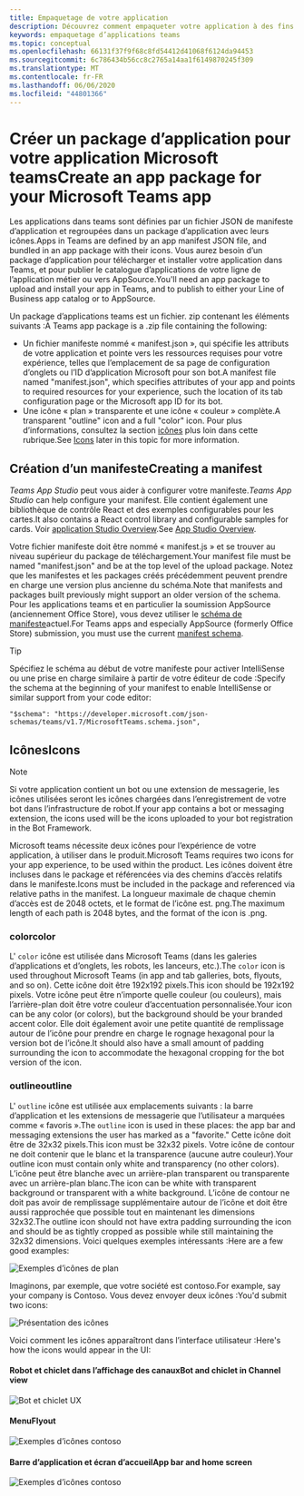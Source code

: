 ```yaml
---
title: Empaquetage de votre application
description: Découvrez comment empaqueter votre application à des fins de test, de chargement et de publication dans Microsoft teams
keywords: empaquetage d’applications teams
ms.topic: conceptual
ms.openlocfilehash: 66131f37f9f68c8fd54412d41068f6124da94453
ms.sourcegitcommit: 6c786434b56cc8c2765a14aa1f6149870245f309
ms.translationtype: MT
ms.contentlocale: fr-FR
ms.lasthandoff: 06/06/2020
ms.locfileid: "44801366"
---
```

# <a name="create-an-app-package-for-your-microsoft-teams-app"></a><span data-ttu-id="6bdd1-104">Créer un package d’application pour votre application Microsoft teams</span><span class="sxs-lookup"><span data-stu-id="6bdd1-104">Create an app package for your Microsoft Teams app</span></span>

<span data-ttu-id="6bdd1-105">Les applications dans teams sont définies par un fichier JSON de manifeste d’application et regroupées dans un package d’application avec leurs icônes.</span><span class="sxs-lookup"><span data-stu-id="6bdd1-105">Apps in Teams are defined by an app manifest JSON file, and bundled in an app package with their icons.</span></span> <span data-ttu-id="6bdd1-106">Vous aurez besoin d’un package d’application pour télécharger et installer votre application dans Teams, et pour publier le catalogue d’applications de votre ligne de l’application métier ou vers AppSource.</span><span class="sxs-lookup"><span data-stu-id="6bdd1-106">You'll need an app package to upload and install your app in Teams, and to publish to either your Line of Business app catalog or to AppSource.</span></span>

<span data-ttu-id="6bdd1-107">Un package d’applications teams est un fichier. zip contenant les éléments suivants :</span><span class="sxs-lookup"><span data-stu-id="6bdd1-107">A Teams app package is a .zip file containing the following:</span></span>

* <span data-ttu-id="6bdd1-108">Un fichier manifeste nommé « manifest.json », qui spécifie les attributs de votre application et pointe vers les ressources requises pour votre expérience, telles que l’emplacement de sa page de configuration d’onglets ou l’ID d’application Microsoft pour son bot.</span><span class="sxs-lookup"><span data-stu-id="6bdd1-108">A manifest file named "manifest.json", which specifies attributes of your app and points to required resources for your experience, such the location of its tab configuration page or the Microsoft app ID for its bot.</span></span>
* <span data-ttu-id="6bdd1-109">Une icône « plan » transparente et une icône « couleur » complète.</span><span class="sxs-lookup"><span data-stu-id="6bdd1-109">A transparent "outline" icon and a full "color" icon.</span></span> <span data-ttu-id="6bdd1-110">Pour plus d’informations, consultez la section [icônes](#icons) plus loin dans cette rubrique.</span><span class="sxs-lookup"><span data-stu-id="6bdd1-110">See [Icons](#icons) later in this topic for more information.</span></span>

## <a name="creating-a-manifest"></a><span data-ttu-id="6bdd1-111">Création d’un manifeste</span><span class="sxs-lookup"><span data-stu-id="6bdd1-111">Creating a manifest</span></span>

<span data-ttu-id="6bdd1-112">*Teams App Studio* peut vous aider à configurer votre manifeste.</span><span class="sxs-lookup"><span data-stu-id="6bdd1-112">*Teams App Studio* can help configure your manifest.</span></span> <span data-ttu-id="6bdd1-113">Elle contient également une bibliothèque de contrôle React et des exemples configurables pour les cartes.</span><span class="sxs-lookup"><span data-stu-id="6bdd1-113">It also contains a React control library and configurable samples for cards.</span></span> <span data-ttu-id="6bdd1-114">Voir [application Studio Overview](~/concepts/build-and-test/app-studio-overview.md).</span><span class="sxs-lookup"><span data-stu-id="6bdd1-114">See [App Studio Overview](~/concepts/build-and-test/app-studio-overview.md).</span></span>

<span data-ttu-id="6bdd1-115">Votre fichier manifeste doit être nommé « manifest.js » et se trouver au niveau supérieur du package de téléchargement.</span><span class="sxs-lookup"><span data-stu-id="6bdd1-115">Your manifest file must be named "manifest.json" and be at the top level of the upload package.</span></span> <span data-ttu-id="6bdd1-116">Notez que les manifestes et les packages créés précédemment peuvent prendre en charge une version plus ancienne du schéma.</span><span class="sxs-lookup"><span data-stu-id="6bdd1-116">Note that manifests and packages built previously might support an older version of the schema.</span></span> <span data-ttu-id="6bdd1-117">Pour les applications teams et en particulier la soumission AppSource (anciennement Office Store), vous devez utiliser le [schéma de manifeste](~/resources/schema/manifest-schema.md)actuel.</span><span class="sxs-lookup"><span data-stu-id="6bdd1-117">For Teams apps and especially AppSource (formerly Office Store) submission, you must use the current [manifest schema](~/resources/schema/manifest-schema.md).</span></span>

> [!TIP]
> <span data-ttu-id="6bdd1-118">Spécifiez le schéma au début de votre manifeste pour activer IntelliSense ou une prise en charge similaire à partir de votre éditeur de code :</span><span class="sxs-lookup"><span data-stu-id="6bdd1-118">Specify the schema at the beginning of your manifest to enable IntelliSense or similar support from your code editor:</span></span>
>
> `"$schema": "https://developer.microsoft.com/json-schemas/teams/v1.7/MicrosoftTeams.schema.json",`

## <a name="icons"></a><span data-ttu-id="6bdd1-119">Icônes</span><span class="sxs-lookup"><span data-stu-id="6bdd1-119">Icons</span></span>

> [!Note]
> <span data-ttu-id="6bdd1-120">Si votre application contient un bot ou une extension de messagerie, les icônes utilisées seront les icônes chargées dans l’enregistrement de votre bot dans l’infrastructure de robot.</span><span class="sxs-lookup"><span data-stu-id="6bdd1-120">If your app contains a bot or messaging extension, the icons used will be the icons uploaded to your bot registration in the Bot Framework.</span></span>

<span data-ttu-id="6bdd1-121">Microsoft teams nécessite deux icônes pour l’expérience de votre application, à utiliser dans le produit.</span><span class="sxs-lookup"><span data-stu-id="6bdd1-121">Microsoft Teams requires two icons for your app experience, to be used within the product.</span></span> <span data-ttu-id="6bdd1-122">Les icônes doivent être incluses dans le package et référencées via des chemins d’accès relatifs dans le manifeste.</span><span class="sxs-lookup"><span data-stu-id="6bdd1-122">Icons must be included in the package and referenced via relative paths in the manifest.</span></span> <span data-ttu-id="6bdd1-123">La longueur maximale de chaque chemin d’accès est de 2048 octets, et le format de l’icône est. png.</span><span class="sxs-lookup"><span data-stu-id="6bdd1-123">The maximum length of each path is 2048 bytes, and the format of the icon is .png.</span></span>

### <a name="color"></a><span data-ttu-id="6bdd1-124">color</span><span class="sxs-lookup"><span data-stu-id="6bdd1-124">color</span></span>

<span data-ttu-id="6bdd1-125">L' `color` icône est utilisée dans Microsoft Teams (dans les galeries d’applications et d’onglets, les robots, les lanceurs, etc.).</span><span class="sxs-lookup"><span data-stu-id="6bdd1-125">The `color` icon is used throughout Microsoft Teams (in app and tab galleries, bots, flyouts, and so on).</span></span> <span data-ttu-id="6bdd1-126">Cette icône doit être 192x192 pixels.</span><span class="sxs-lookup"><span data-stu-id="6bdd1-126">This icon should be 192x192 pixels.</span></span> <span data-ttu-id="6bdd1-127">Votre icône peut être n’importe quelle couleur (ou couleurs), mais l’arrière-plan doit être votre couleur d’accentuation personnalisée.</span><span class="sxs-lookup"><span data-stu-id="6bdd1-127">Your icon can be any color (or colors), but the background should be your branded accent color.</span></span> <span data-ttu-id="6bdd1-128">Elle doit également avoir une petite quantité de remplissage autour de l’icône pour prendre en charge le rognage hexagonal pour la version bot de l’icône.</span><span class="sxs-lookup"><span data-stu-id="6bdd1-128">It should also have a small amount of padding surrounding the icon to accommodate the hexagonal cropping for the bot version of the icon.</span></span>

### <a name="outline"></a><span data-ttu-id="6bdd1-129">outline</span><span class="sxs-lookup"><span data-stu-id="6bdd1-129">outline</span></span>

<span data-ttu-id="6bdd1-130">L' `outline` icône est utilisée aux emplacements suivants : la barre d’application et les extensions de messagerie que l’utilisateur a marquées comme « favoris ».</span><span class="sxs-lookup"><span data-stu-id="6bdd1-130">The `outline` icon is used in these places: the app bar and messaging extensions the user has marked as a "favorite."</span></span> <span data-ttu-id="6bdd1-131">Cette icône doit être de 32x32 pixels.</span><span class="sxs-lookup"><span data-stu-id="6bdd1-131">This icon must be 32x32 pixels.</span></span> <span data-ttu-id="6bdd1-132">Votre icône de contour ne doit contenir que le blanc et la transparence (aucune autre couleur).</span><span class="sxs-lookup"><span data-stu-id="6bdd1-132">Your outline icon must contain only white and transparency (no other colors).</span></span> <span data-ttu-id="6bdd1-133">L’icône peut être blanche avec un arrière-plan transparent ou transparente avec un arrière-plan blanc.</span><span class="sxs-lookup"><span data-stu-id="6bdd1-133">The icon can be white with transparent background or transparent with a white background.</span></span> <span data-ttu-id="6bdd1-134">L’icône de contour ne doit pas avoir de remplissage supplémentaire autour de l’icône et doit être aussi rapprochée que possible tout en maintenant les dimensions 32x32.</span><span class="sxs-lookup"><span data-stu-id="6bdd1-134">The outline icon should not have extra padding surrounding the icon and should be as tightly cropped as possible while still maintaining the 32x32 dimensions.</span></span> <span data-ttu-id="6bdd1-135">Voici quelques exemples intéressants :</span><span class="sxs-lookup"><span data-stu-id="6bdd1-135">Here are a few good examples:</span></span>

![Exemples d’icônes de plan](~/assets/images/icons/sample20x20s.png)

<span data-ttu-id="6bdd1-137">Imaginons, par exemple, que votre société est contoso.</span><span class="sxs-lookup"><span data-stu-id="6bdd1-137">For example, say your company is Contoso.</span></span> <span data-ttu-id="6bdd1-138">Vous devez envoyer deux icônes :</span><span class="sxs-lookup"><span data-stu-id="6bdd1-138">You'd submit two icons:</span></span>

![Présentation des icônes](~/assets/images/framework/framework_submit_icon.png)

<span data-ttu-id="6bdd1-140">Voici comment les icônes apparaîtront dans l’interface utilisateur :</span><span class="sxs-lookup"><span data-stu-id="6bdd1-140">Here's how the icons would appear in the UI:</span></span>

#### <a name="bot-and-chiclet-in-channel-view"></a><span data-ttu-id="6bdd1-141">Robot et chiclet dans l’affichage des canaux</span><span class="sxs-lookup"><span data-stu-id="6bdd1-141">Bot and chiclet in Channel view</span></span>

![Bot et chiclet UX](~/assets/images/icons/botandchiclet.png)

#### <a name="flyout"></a><span data-ttu-id="6bdd1-143">Menu</span><span class="sxs-lookup"><span data-stu-id="6bdd1-143">Flyout</span></span>

![Exemples d’icônes contoso](~/assets/images/icons/flyout.png)

#### <a name="app-bar-and-home-screen"></a><span data-ttu-id="6bdd1-145">Barre d’application et écran d’accueil</span><span class="sxs-lookup"><span data-stu-id="6bdd1-145">App bar and home screen</span></span>

![Exemples d’icônes contoso](~/assets/images/icons/appbarhomescreen.png)
